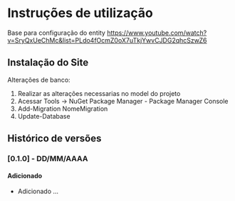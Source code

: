 # Instruções de utilização

Base para configuração do entity
https://www.youtube.com/watch?v=SryQxUeChMc&list=PLdo4fOcmZ0oX7uTkjYwvCJDG2qhcSzwZ6

## Instalação do Site

Alterações de banco:
1. Realizar as alterações necessarias no model do projeto
2. Acessar Tools -> NuGet Package Manager - Package Manager Console
3. Add-Migration NomeMigration
4. Update-Database

## Histórico de versões

### [0.1.0] - DD/MM/AAAA
#### Adicionado
- Adicionado ...
